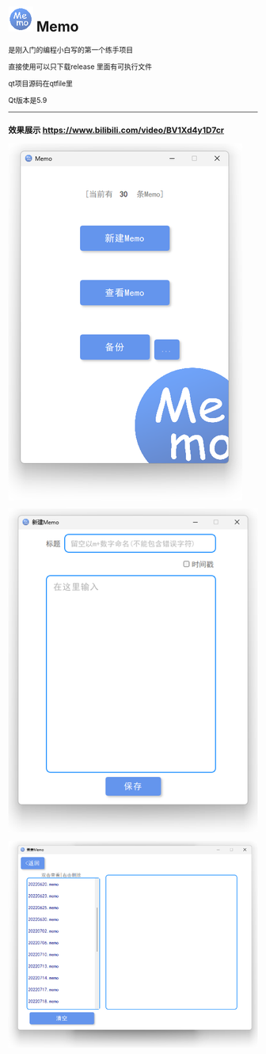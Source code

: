 # ![Memo](./image/icon.png)  Memo
是刚入门的编程小白写的第一个练手项目

直接使用可以只下载release 里面有可执行文件

qt项目源码在qtfile里

Qt版本是5.9

***

### 效果展示 https://www.bilibili.com/video/BV1Xd4y1D7cr



![Memo程序图](./image/1.png)

![Memo程序图](./image/2.png)

![Memo程序图](./image/3.png)
